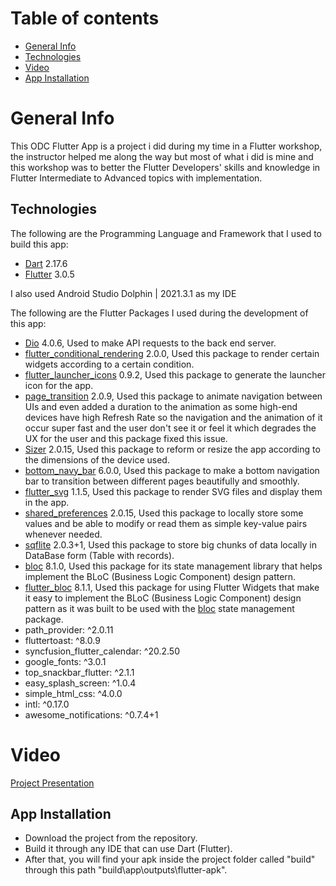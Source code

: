 # Table of contents

  *  [General Info](#general-info)
  *  [Technologies](#technologies)
  *  [Video](#screenshots)
  *  [App Installation](#app-installation)

# General Info

This ODC Flutter App is a project i did during my time in a Flutter workshop, the instructor helped me along the way but most of what i did is mine and this workshop was to better the Flutter Developers' skills and knowledge in Flutter Intermediate to Advanced topics with implementation.

## Technologies

The following are the Programming Language and Framework that I used to build this app:
   * [Dart](https://dart.dev/get-dart) 2.17.6 
   * [Flutter](https://docs.flutter.dev/get-started/install) 3.0.5

I also used Android Studio Dolphin | 2021.3.1 as my IDE   

The following are the Flutter Packages I used during the development of this app:
   * [Dio](https://pub.dev/packages/http) 4.0.6, Used to make API requests to the back end server.
   * [flutter_conditional_rendering](https://pub.dev/packages/flutter_conditional_rendering) 2.0.0, Used this package to render certain widgets according to a certain condition.
   * [flutter_launcher_icons](https://pub.dev/packages/flutter_launcher_icons) 0.9.2, Used this package to generate the launcher icon for the app.
   * [page_transition](https://pub.dev/packages/page_transition) 2.0.9, Used this package to animate navigation between UIs and even added a duration to the animation as some high-end devices have high Refresh Rate so the navigation and the animation of it occur super fast and the user don't see it or feel it which degrades the UX for the user and this package fixed this issue.
   * [Sizer](https://pub.dev/packages/sizer) 2.0.15, Used this package to reform or resize the app according to the dimensions of the device used.
   * [bottom_navy_bar](https://pub.dev/packages/bottom_navy_bar) 6.0.0, Used this package to make a bottom navigation bar to transition between different pages beautifully and smoothly.
   * [flutter_svg](https://pub.dev/packages/flutter_svg) 1.1.5, Used this package to render SVG files and display them in the app.
   * [shared_preferences](https://pub.dev/packages/shared_preferences) 2.0.15, Used this package to locally store some values and be able to modify or read them as simple key-value pairs whenever needed.
   * [sqflite](https://pub.dev/packages/sqflite) 2.0.3+1, Used this package to store big chunks of data locally in DataBase form (Table with records).
   * [bloc](https://pub.dev/packages/bloc) 8.1.0, Used this package for its state management library that helps implement the BLoC (Business Logic Component) design pattern.
   * [flutter_bloc](https://pub.dev/packages/flutter_bloc) 8.1.1, Used this package for using Flutter Widgets that make it easy to implement the BLoC (Business Logic Component) design pattern as it was built to be used with the [bloc](https://pub.dev/packages/bloc) state management package.
   * path_provider: ^2.0.11
   * fluttertoast: ^8.0.9
   * syncfusion_flutter_calendar: ^20.2.50
   * google_fonts: ^3.0.1
   * top_snackbar_flutter: ^2.1.1
   * easy_splash_screen: ^1.0.4
   * simple_html_css: ^4.0.0
   * intl: ^0.17.0
   * awesome_notifications: ^0.7.4+1
   
# Video

[Project Presentation](https://drive.google.com/file/d/1oebtmg2rnJx69B8_HjqTfPDiy5EaW1px/view?usp=share_link)

## App Installation

 * Download the project from the repository.
 * Build it through any IDE that can use Dart (Flutter).
 * After that, you will find your apk inside the project folder called "build" through this path "build\app\outputs\flutter-apk".
